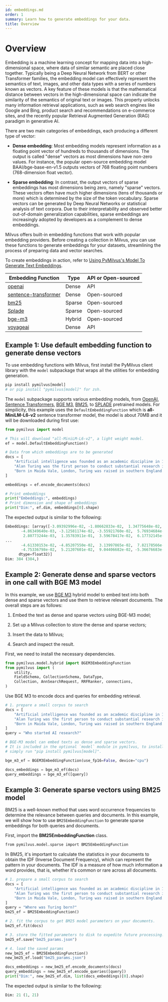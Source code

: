 ```yaml
---
id: embeddings.md
order: 1
summary: Learn how to generate embeddings for your data.
title: Overview
---
```


# Overview

Embedding is a machine learning concept for mapping data into a high-dimensional space, where data of similar semantic are placed close together. Typically being a Deep Neural Network from BERT or other Transformer families, the embedding model can effectively represent the semantics of text, images, and other data types with a series of numbers known as vectors. A key feature of these models is that the mathematical distance between vectors in the high-dimensional space can indicate the similarity of the semantics of original text or images. This property unlocks many information retrieval applications, such as web search engines like Google and Bing, product search and recommendations on e-commerce sites, and the recently popular Retrieval Augmented Generation (RAG) paradigm in generative AI.

There are two main categories of embeddings, each producing a different type of vector:

- __Dense embedding__: Most embedding models represent information as a floating point vector of hundreds to thousands of dimensions. The output is called "dense" vectors as most dimensions have non-zero values. For instance, the popular open-source embedding model BAAI/bge-base-en-v1.5 outputs vectors of 768 floating point numbers (768-dimension float vector).

- __Sparse embedding__: In contrast, the output vectors of sparse embeddings has most dimensions being zero, namely "sparse" vectors. These vectors often have much higher dimensions (tens of thousands or more) which is determined by the size of the token vocabulary. Sparse vectors can be generated by Deep Neural Networks or statistical analysis of text corpora. Due to their interpretability and observed better out-of-domain generalization capabilities, sparse embeddings are increasingly adopted by developers as a complement to dense embeddings.

Milvus offers built-in embedding functions that work with popular embedding providers. Before creating a collection in Milvus, you can use these functions to generate embeddings for your datasets, streamlining the process of preparing data and vector searches.

To create embeddings in action, refer to [Using PyMilvus's Model To Generate Text Embeddings](https://github.com/milvus-io/bootcamp/blob/master/bootcamp/model/embedding_functions.ipynb).

|  Embedding Function                                                                   |  Type   |  API or Open-sourced |
| ------------------------------------------------------------------------------------- | ------- | -------------------- |
|  [openai](https://milvus.io/api-reference/pymilvus/v2.4.x/EmbeddingModels/OpenAIEmbeddingFunction/OpenAIEmbeddingFunction.md)                            |  Dense  |  API                 |
|  [sentence-transformer](https://milvus.io/api-reference/pymilvus/v2.4.x/EmbeddingModels/SentenceTransformerEmbeddingFunction/SentenceTransformerEmbeddingFunction.md) |  Dense  |  Open-sourced        |
|  [bm25](https://milvus.io/api-reference/pymilvus/v2.4.x/EmbeddingModels/BM25EmbeddingFunction/BM25EmbeddingFunction.md)                                |  Sparse |  Open-sourced        |
|  [Splade](https://milvus.io/api-reference/pymilvus/v2.4.x/EmbeddingModels/SpladeEmbeddingFunction/SpladeEmbeddingFunction.md)                            |  Sparse |  Open-sourced        |
|  [bge-m3](https://milvus.io/api-reference/pymilvus/v2.4.x/EmbeddingModels/BGEM3EmbeddingFunction/BGEM3EmbeddingFunction.md)                             |  Hybrid |  Open-sourced        |
|  [voyageai](https://milvus.io/api-reference/pymilvus/v2.4.x/EmbeddingModels/VoyageEmbeddingFunction/VoyageEmbeddingFunction.md)                            |  Dense  |  API                 |
## Example 1: Use default embedding function to generate dense vectors

To use embedding functions with Milvus, first install the PyMilvus client library with the `model` subpackage that wraps all the utilities for embedding generation.

```python
pip install pymilvus[model]
# or pip install "pymilvus[model]" for zsh.
```

The `model` subpackage supports various embedding models, from [OpenAI](https://milvus.io/docs/embed-with-openai.md), [Sentence Transformers](https://milvus.io/docs/embed-with-sentence-transform.md), [BGE M3](https://milvus.io/docs/embed-with-bgm-m3.md), [BM25](https://milvus.io/docs/embed-with-bm25.md), to [SPLADE](https://milvus.io/docs/embed-with-splade.md) pretrained models. For simpilicity, this example uses the `DefaultEmbeddingFunction` which is __all-MiniLM-L6-v2__ sentence transformer model, the model is about 70MB and it will be downloaded during first use:

```python
from pymilvus import model

# This will download "all-MiniLM-L6-v2", a light weight model.
ef = model.DefaultEmbeddingFunction()

# Data from which embeddings are to be generated 
docs = [
    "Artificial intelligence was founded as an academic discipline in 1956.",
    "Alan Turing was the first person to conduct substantial research in AI.",
    "Born in Maida Vale, London, Turing was raised in southern England.",
]

embeddings = ef.encode_documents(docs)

# Print embeddings
print("Embeddings:", embeddings)
# Print dimension and shape of embeddings
print("Dim:", ef.dim, embeddings[0].shape)
```

The expected output is similar to the following:

```python
Embeddings: [array([-3.09392996e-02, -1.80662833e-02,  1.34775648e-02,  2.77156215e-02,
       -4.86349640e-03, -3.12581174e-02, -3.55921760e-02,  5.76934684e-03,
        2.80773244e-03,  1.35783911e-01,  3.59678417e-02,  6.17732145e-02,
...
       -4.61330153e-02, -4.85207550e-02,  3.13997865e-02,  7.82178566e-02,
       -4.75336798e-02,  5.21207601e-02,  9.04406682e-02, -5.36676683e-02],
      dtype=float32)]
Dim: 384 (384,)
```

## Example 2: Generate dense and sparse vectors in one call with BGE M3 model

In this example, we use [BGE M3](https://milvus.io/docs/embed-with-bgm-m3.md) hybrid model to embed text into both dense and sparse vectors and use them to retrieve relevant documents. The overall steps are as follows:

1. Embed the text as dense and sparse vectors using BGE-M3 model;

1. Set up a Milvus collection to store the dense and sparse vectors;

1. Insert the data to Milvus;

1. Search and inspect the result.

First, we need to install the necessary dependencies.

```python
from pymilvus.model.hybrid import BGEM3EmbeddingFunction
from pymilvus import (
    utility,
    FieldSchema, CollectionSchema, DataType,
    Collection, AnnSearchRequest, RRFRanker, connections,
)
```

Use BGE M3 to encode docs and queries for embedding retrieval. 

```python
# 1. prepare a small corpus to search
docs = [
    "Artificial intelligence was founded as an academic discipline in 1956.",
    "Alan Turing was the first person to conduct substantial research in AI.",
    "Born in Maida Vale, London, Turing was raised in southern England.",
]
query = "Who started AI research?"

# BGE-M3 model can embed texts as dense and sparse vectors.
# It is included in the optional `model` module in pymilvus, to install it,
# simply run "pip install pymilvus[model]".

bge_m3_ef = BGEM3EmbeddingFunction(use_fp16=False, device="cpu")

docs_embeddings = bge_m3_ef(docs)
query_embeddings = bge_m3_ef([query])
```

## Example 3: Generate  sparse vectors using BM25 model

BM25 is a well-known method that uses word occurrence frequencies to determine the relevance between queries and documents. In this example, we will show how to use `BM25EmbeddingFunction` to generate sparse embeddings for both queries and documents.

First, import the __BM25EmbeddingFunction__ class.

```xml
from pymilvus.model.sparse import BM25EmbeddingFunction
```

In BM25, it's important to calculate the statistics in your documents to obtain the IDF (Inverse Document Frequency), which can represent the pattern in your documents. The IDF is a measure of how much information a word provides, that is, whether it's common or rare across all documents.

```python
# 1. prepare a small corpus to search
docs = [
    "Artificial intelligence was founded as an academic discipline in 1956.",
    "Alan Turing was the first person to conduct substantial research in AI.",
    "Born in Maida Vale, London, Turing was raised in southern England.",
]
query = "Where was Turing born?"
bm25_ef = BM25EmbeddingFunction()

# 2. fit the corpus to get BM25 model parameters on your documents.
bm25_ef.fit(docs)

# 3. store the fitted parameters to disk to expedite future processing.
bm25_ef.save("bm25_params.json")

# 4. load the saved params
new_bm25_ef = BM25EmbeddingFunction()
new_bm25_ef.load("bm25_params.json")

docs_embeddings = new_bm25_ef.encode_documents(docs)
query_embeddings = new_bm25_ef.encode_queries([query])
print("Dim:", new_bm25_ef.dim, list(docs_embeddings)[0].shape)
```

The expected output is similar to the following:

```python
Dim: 21 (1, 21)
```

